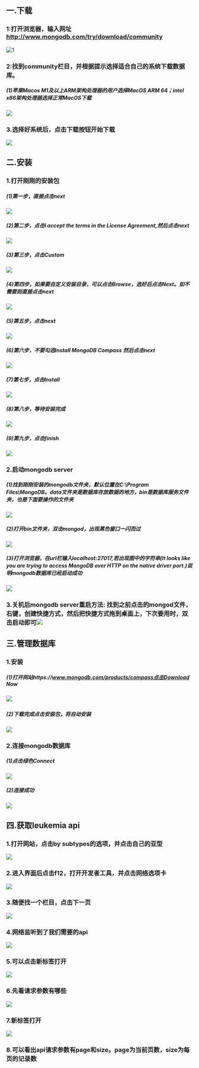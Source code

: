 ## 一.下载

### 1:打开浏览器，输入网址 http://www.mongodb.com/try/download/community 

![1](https://raw.githubusercontent.com/wobisheng/easy_mongodb_install/main/1.jpg)

### 2:找到community栏目，并根据提示选择适合自己的系统下载数据库。

##### (1)苹果Macos M1及以上ARM架构处理器的用户选择MacOS ARM 64；intel x86架构处理器选择正常MacOS下载

![](https://raw.githubusercontent.com/wobisheng/easy_mongodb_install/main/2.jpg)

### 3.选择好系统后，点击下载按钮开始下载

![](https://raw.githubusercontent.com/wobisheng/easy_mongodb_install/main/3.jpg)

## 二.安装

### 1.打开刚刚的安装包

##### (1)第一步，直接点击next

![](https://raw.githubusercontent.com/wobisheng/easy_mongodb_install/main/4.jpg)

##### (2)第二步，点击I accept the terms in the License Agreement,然后点击next

![](https://raw.githubusercontent.com/wobisheng/easy_mongodb_install/main/5.jpg)

##### (3)第三步，点击Custom

![](https://raw.githubusercontent.com/wobisheng/easy_mongodb_install/main/6.jpg)

##### (4)第四步，如果要自定义安装目录，可以点击Browse，选好后点击Next。如不需要则直接点击next

![](https://raw.githubusercontent.com/wobisheng/easy_mongodb_install/main/7.jpg)

##### (5)第五步，点击next

![](https://raw.githubusercontent.com/wobisheng/easy_mongodb_install/main/8.jpg)

##### (6)第六步，不要勾选Install MongoDB Compass 然后点击next

![](https://raw.githubusercontent.com/wobisheng/easy_mongodb_install/main/9.jpg)

##### (7)第七步，点击Install

![](https://raw.githubusercontent.com/wobisheng/easy_mongodb_install/main/10.jpg)

##### (8)第八步，等待安装完成

![](https://raw.githubusercontent.com/wobisheng/easy_mongodb_install/main/11.jpg)

##### (9)第九步，点击finish

![](https://raw.githubusercontent.com/wobisheng/easy_mongodb_install/main/12.jpg)

### 2.启动mongodb server

##### (1)找到刚刚安装的mongodb文件夹，默认位置在C:\Program Files\MongoDB。data文件夹是数据库存放数据的地方，bin是数据库服务文件夹，也是下面要操作的文件夹

![](https://raw.githubusercontent.com/wobisheng/easy_mongodb_install/main/13.jpg)

##### (2)打开bin文件夹，双击mongod，出现黑色窗口一闪而过

![](https://raw.githubusercontent.com/wobisheng/easy_mongodb_install/main/14.jpg)

##### (3)打开浏览器，在url栏输入localhost:27017,若出现图中的字符串(It looks like you are trying to access MongoDB over HTTP on the native driver port.)说明mongodb数据库已经启动成功

![](https://raw.githubusercontent.com/wobisheng/easy_mongodb_install/main/15.jpg)

### 3.关机后mongodb server重启方法: 找到之前点击的mongod文件，右键，创建快捷方式，然后把快捷方式拖到桌面上，下次要用时，双击启动即可![](https://raw.githubusercontent.com/wobisheng/easy_mongodb_install/main/16.jpg)

## 三.管理数据库

### 1.安装

##### (1)打开网站https://www.mongodb.com/products/compass点击Download Now

##### ![](https://raw.githubusercontent.com/wobisheng/easy_mongodb_install/main/17.jpg)

##### (2)下载完成点击安装包，将自动安装

![](https://raw.githubusercontent.com/wobisheng/easy_mongodb_install/main/18.jpg)

### 2.连接mongodb数据库

##### (1)点击绿色Connect

![](https://raw.githubusercontent.com/wobisheng/easy_mongodb_install/main/19.jpg)

##### (2)连接成功

![](https://raw.githubusercontent.com/wobisheng/easy_mongodb_install/main/20.jpg)

## 四.获取leukemia api

### 1.打开网站，点击by subtypes的选项，并点击自己的亚型

![](https://raw.githubusercontent.com/wobisheng/easy_mongodb_install/main/21.jpg)

### 2.进入界面后点击f12，打开开发者工具，并点击网络选项卡

![](https://raw.githubusercontent.com/wobisheng/easy_mongodb_install/main/22.jpg)

### 3.随便找一个栏目，点击下一页

![](https://raw.githubusercontent.com/wobisheng/easy_mongodb_install/main/23.jpg)

### 4.网络监听到了我们需要的api

![](https://raw.githubusercontent.com/wobisheng/easy_mongodb_install/main/24.jpg)

### 5.可以点击新标签打开

![](https://raw.githubusercontent.com/wobisheng/easy_mongodb_install/main/25.jpg)

### 6.先看请求参数有哪些

![](https://raw.githubusercontent.com/wobisheng/easy_mongodb_install/main/26.jpg)

### 7.新标签打开

![](https://raw.githubusercontent.com/wobisheng/easy_mongodb_install/main/27.jpg)

### 8.可以看出api请求参数有page和size。page为当前页数，size为每页的记录数
